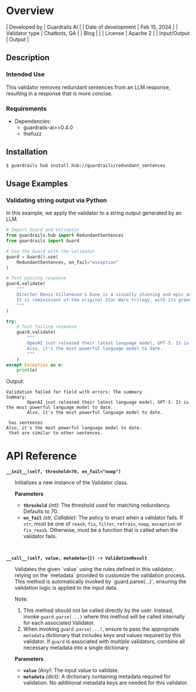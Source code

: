 # Overview

| Developed by | Guardrails AI |
| Date of development | Feb 15, 2024 |
| Validator type | Chatbots, QA |
| Blog |  |
| License | Apache 2 |
| Input/Output | Output |

## Description

### Intended Use
This validator removes redundant sentences from an LLM response, resulting in a response that is more concise.

### Requirements

* Dependencies: 
    - guardrails-ai>=0.4.0
    - thefuzz

## Installation

```bash
$ guardrails hub install hub://guardrails/redundant_sentences
```

## Usage Examples

### Validating string output via Python

In this example, we apply the validator to a string output generated by an LLM.

```python
# Import Guard and Validator
from guardrails.hub import RedundantSentences
from guardrails import Guard

# Use the Guard with the validator
guard = Guard().use(
    RedundantSentences, on_fail="exception"
)

# Test passing response
guard.validate(
    """
    Director Denis Villeneuve's Dune is a visually stunning and epic adaptation of the classic science fiction novel.
    It is reminiscent of the original Star Wars trilogy, with its grand scale and epic storytelling.
    """
)

try:
    # Test failing response
    guard.validate(
        """
        OpenAI just released their latest language model, GPT-3. It is the most powerful language model to date. 
        Also, it's the most powerful language model to date.
        """
    )
except Exception as e:
    print(e)
```
Output:
```console
Validation failed for field with errors: The summary 
Summary: 
        OpenAI just released their latest language model, GPT-3. It is the most powerful language model to date. 
        Also, it's the most powerful language model to date.
        
 has sentences
Also, it's the most powerful language model to date.
 that are similar to other sentences.
```

# API Reference

**`__init__(self, threshold=70, on_fail="noop")`**
<ul>
Initializes a new instance of the Validator class.

**Parameters**
- **`threshold`** *(int)*: The threshold used for matching redundancy. Defaults to 70.
- **`on_fail`** *(str, Callable)*: The policy to enact when a validator fails. If `str`, must be one of `reask`, `fix`, `filter`, `refrain`, `noop`, `exception` or `fix_reask`. Otherwise, must be a function that is called when the validator fails.
</ul>
<br/>

**`__call__(self, value, metadata={}) -> ValidationResult`**
<ul>
Validates the given `value` using the rules defined in this validator, relying on the `metadata` provided to customize the validation process. This method is automatically invoked by `guard.parse(...)`, ensuring the validation logic is applied to the input data.

Note:

1. This method should not be called directly by the user. Instead, invoke `guard.parse(...)` where this method will be called internally for each associated Validator.
2. When invoking `guard.parse(...)`, ensure to pass the appropriate `metadata` dictionary that includes keys and values required by this validator. If `guard` is associated with multiple validators, combine all necessary metadata into a single dictionary.

**Parameters**
- **`value`** *(Any)*: The input value to validate.
- **`metadata`** *(dict)*: A dictionary containing metadata required for validation. No additional metadata keys are needed for this validator.

</ul>
